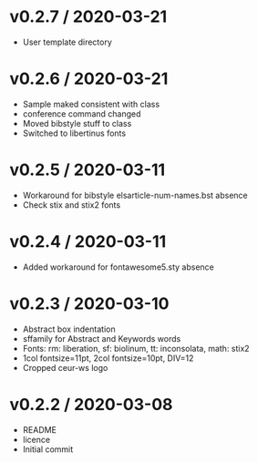 
v0.2.7 / 2020-03-21
=============

  * User template directory

v0.2.6 / 2020-03-21
=============

  * Sample maked consistent with class
  * conference command changed
  * Moved bibstyle stuff to class
  * Switched to libertinus fonts

v0.2.5 / 2020-03-11
=============

  * Workaround for bibstyle elsarticle-num-names.bst absence
  * Check stix and stix2 fonts

v0.2.4 / 2020-03-11
==================

  * Added workaround for fontawesome5.sty absence

v0.2.3 / 2020-03-10
===================

  * Abstract box indentation
  * sffamily for Abstract and Keywords words
  * Fonts: rm: liberation, sf: biolinum, tt: inconsolata, math: stix2
  * 1col fontsize=11pt, 2col fontsize=10pt, DIV=12
  * Cropped ceur-ws logo

v0.2.2 / 2020-03-08
===================

  * README
  * licence
  * Initial commit
